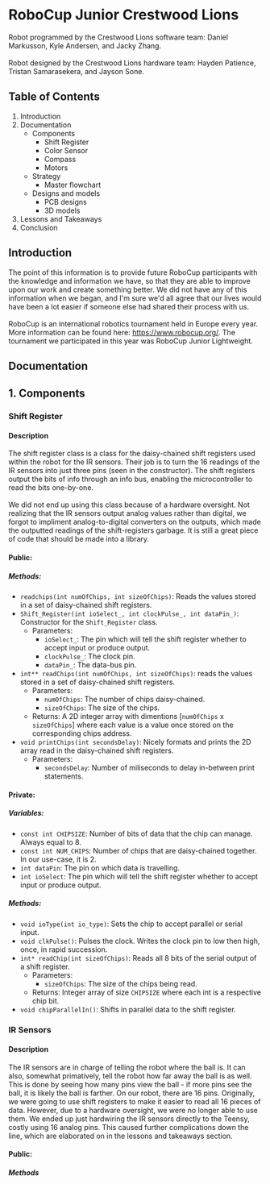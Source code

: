 # RoboCup Junior Crestwood Lions
Robot programmed by the Crestwood Lions software team: Daniel Markusson, Kyle Andersen, and Jacky Zhang. <br> <br>
Robot designed by the Crestwood Lions hardware team: Hayden Patience, Tristan Samarasekera, and Jayson Sone.

## Table of Contents
1. Introduction
2. Documentation
   * Components
     * Shift Register
     * Color Sensor
     * Compass
     * Motors
   * Strategy
     * Master flowchart
   * Designs and models
     * PCB designs
     * 3D models
3. Lessons and Takeaways
4. Conclusion

## Introduction
The point of this information is to provide future RoboCup participants with the knowledge and information we have, so that they are able to improve upon our work and create something better. We did not have any of
this information when we began, and I'm sure we'd all agree that our lives would have been a lot easier if someone else had shared their process with us. 
<br> <br>
RoboCup is an international robotics tournament held in Europe every year. More information can be found here: https://www.robocup.org/. The tournament we participated in this year was RoboCup Junior Lightweight. 

## Documentation

## 1. Components

### Shift Register
#### Description
The shift register class is a class for the daisy-chained shift registers used within the robot for the IR sensors. Their job is to turn the 16 readings of the IR sensors into just three pins (seen in the constructor). The shift registers output the bits of info through an info bus, enabling the microcontroller to read the bits one-by-one.
<br> <br>
We did not end up using this class because of a hardware oversight. Not realizing that the IR sensors output analog values rather than digital, we forgot to impliment analog-to-digital converters on the outputs, which made the outputted readings of the shift-registers garbage. It is still a great piece of code that should be made into a library.
#### Public:
##### Methods:
* `readchips(int numOfChips, int sizeOfChips)`: Reads the values stored in a set of daisy-chained shift registers.
* `Shift_Register(int ioSelect_, int clockPulse_, int dataPin_)`: Constructor for the `Shift_Register` class.
  * Parameters:
    * `ioSelect_`: The pin which will tell the shift register whether to accept input or produce output.
    * `clockPulse_`: The clock pin.
    * `dataPin_`: The data-bus pin.
* `int** readChips(int numOfChips, int sizeOfChips)`: reads the values stored in a set of daisy-chained shift registers.
  * Parameters:
    * `numOfChips`: The number of chips daisy-chained.
    * `sizeOfChips`: The size of the chips.
  * Returns: A 2D integer array with dimentions [`numOfChips` x `sizeOfChips`] where each value is a value once stored on the corresponding chips address.
* `void printChips(int secondsDelay)`: Nicely formats and prints the 2D array read in the daisy-chained shift registers.
  * Parameters:
    * `secondsDelay`: Number of miliseconds to delay in-between print statements.
#### Private:
##### Variables:
* `const int CHIPSIZE`: Number of bits of data that the chip can manage. Always equal to 8.
* `const int NUM_CHIPS`: Number of chips that are daisy-chained together. In our use-case, it is 2.
* `int dataPin`: The pin on which data is travelling.
* `int ioSelect`: The pin which will tell the shift register whether to accept input or produce output.
##### Methods:
* `void ioType(int io_type)`: Sets the chip to accept parallel or serial input.
* `void clkPulse()`: Pulses the clock. Writes the clock pin to low then high, once, in rapid succession.
* `int* readChip(int sizeOfChips)`: Reads all 8 bits of the serial output of a shift register.
  * Parameters:
    * `sizeOfChips`: The size of the chips being read.
  * Returns: Integer array of size `CHIPSIZE` where each int is a respective chip bit.
* `void chipParallelIn()`: Shifts in parallel data to the shift register.

### IR Sensors
#### Description
The IR sensors are in charge of telling the robot where the ball is. It can also, somewhat primatively, tell the robot how far away the ball is as well. This is done by seeing how many pins view the ball - if more pins see the ball, it is likely the ball is farther. On our robot, there are 16 pins. Originally, we were going to use shift registers to make it easier to read all 16 pieces of data. However, due to a hardware oversight, we were no longer able to use them. We ended up just hardwiring the IR sensors directly to the Teensy, costly using 16 analog pins. This caused further complications down the line, which are elaborated on in the lessons and takeaways section.
#### Public:
##### Methods
